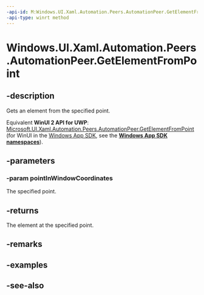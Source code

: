 ```yaml
---
-api-id: M:Windows.UI.Xaml.Automation.Peers.AutomationPeer.GetElementFromPoint(Windows.Foundation.Point)
-api-type: winrt method
---
```


<!-- Method syntax
public object GetElementFromPoint(Windows.Foundation.Point pointInWindowCoordinates)
-->

# Windows.UI.Xaml.Automation.Peers.AutomationPeer.GetElementFromPoint

## -description
Gets an element from the specified point.

Equivalent **WinUI 2 API for UWP**: [Microsoft.UI.Xaml.Automation.Peers.AutomationPeer.GetElementFromPoint](/windows/winui/api/microsoft.ui.xaml.automation.peers.automationpeer.getelementfrompoint) (for WinUI in the [Windows App SDK](/windows/apps/windows-app-sdk/), see the **[Windows App SDK namespaces](/windows/windows-app-sdk/api/winrt/)**).

## -parameters
### -param pointInWindowCoordinates
The specified point.

## -returns
The element at the specified point.

## -remarks

## -examples

## -see-also
